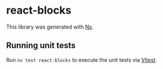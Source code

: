 # react-blocks

This library was generated with [Nx](https://nx.dev).

## Running unit tests

Run `nx test react-blocks` to execute the unit tests via [Vitest](https://vitest.dev/).
